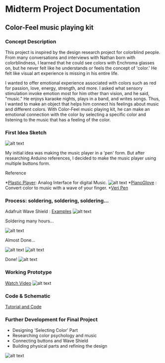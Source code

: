 # Midterm Project Documentation

## Color-Feel music playing kit

### Concept Description

This project is inspired by the design research project for colorblind people. From many conversations and interviews with Nathan born with colorblindness, I learned that he could see colors with Enchroma glasses on, but he never felt like he understands or feels the concept of 'color.' He felt like visual art experience is missing in his entire life. 

I wanted to offer emotional experience associated with colors such as red for passion, love, energy, strength, and more. I asked what sensory stimulation invoke emotion most for him other than vision, and he said, "music." He enjoys karaoke nights, plays in a band, and writes songs. Thus, I wanted to make an object that helps him connect his feelings about music and different colors. With Color-Feel music playing kit, he can make an emotional connection with the color by selecting a specific color and listening to the music that has a feeling of the color.

### First Idea Sketch

![alt text](images/00_First_sketch.png "First Idea Sketch")

My initial idea was making the music player in a 'pen' form. But after researching Arduino references, I decided to make the music player using multiple buttons form.

Reference 

*[Plastic Player](http://newtechno.club/2018/02/27/plastic-player-2-open-source-music-controller-analog-interface-for-digital-music/): Analog Interface for digital Music.
![alt text](images/reference_plastic_player.png "PlasticPlayer")
*[PianoGlove](https://learn.adafruit.com/pianoglove/what-youll-need) : Convert color to music with a wave of your finger.
*[Veri Pen](https://jihoonsuh.com/veripen/)

### Process: soldering, soldering, soldering…
Adafruit Wave Shield : [Examples](https://learn.adafruit.com/adafruit-wave-shield-audio-shield-for-arduino/examples)
![alt text](images/01_WaveShield.png "WaveShield")

Soldering many hours...

![alt text](images/02_Soldering.png "Soldering")

Almost Done...

![alt text](images/03_front.png "front")
![alt text](images/04_back.png "back")

Done!
![alt text](images/05_done.png "done")

### Working Prototype
[Watch Video](https://youtu.be/pFclCZ3zloQ)
![alt text](06_working_prototype.png "working prototype")

### Code & Schematic
[Tutorial and Code](https://cdn-learn.adafruit.com/downloads/pdf/adafruit-wave-shield-audio-shield-for-arduino.pdf)

### Further Development for Final Project
* Designing 'Selecting Color' Part
* Researching color psychology and music
* Connecting buttons and Wave Shield
* Building physical parts and refining the design

![alt text](images/07_Final_Idea_Iteration.png "final")


